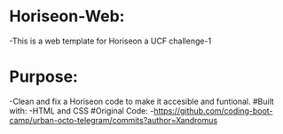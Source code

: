 # Horiseon-Web:
-This is a web template for Horiseon a UCF challenge-1
# Purpose:
-Clean and fix a Horiseon code to make it accesible and funtional.
#Built with:
-HTML and CSS
#Original Code:
-https://github.com/coding-boot-camp/urban-octo-telegram/commits?author=Xandromus
